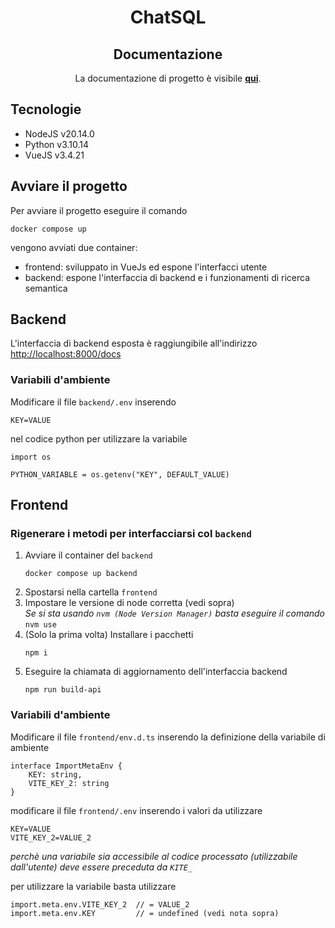 <h1 align="center">ChatSQL</h1>
<h2 align="center">Documentazione</h2>
<p align="center">La documentazione di progetto è visibile <a href="https://github.com/Argo-swe/Docs" target="_blank"><b>qui</b></a>.</p>

## Tecnologie
- NodeJS v20.14.0
- Python v3.10.14
- VueJS v3.4.21

## Avviare il progetto
Per avviare il progetto eseguire il comando
```
docker compose up
```
vengono avviati due container:
- frontend: sviluppato in VueJs ed espone l'interfacci utente
- backend: espone l'interfaccia di backend e i funzionamenti di ricerca semantica

## Backend
L'interfaccia di backend esposta è raggiungibile all'indirizzo [http://localhost:8000/docs](http://localhost:8000/docs)

### Variabili d'ambiente
Modificare il file `backend/.env` inserendo
```
KEY=VALUE
```

nel codice python per utilizzare la variabile
```
import os

PYTHON_VARIABLE = os.getenv("KEY", DEFAULT_VALUE)
```

## Frontend
### Rigenerare i metodi per interfacciarsi col `backend`
1. Avviare il container del `backend`
    ```
    docker compose up backend
    ```
1. Spostarsi nella cartella `frontend`
1. Impostare le versione di node corretta (vedi sopra)\
    *Se si sta usando `nvm (Node Version Manager)` basta eseguire il comando*
        ```
        nvm use
        ```
1. (Solo la prima volta) Installare i pacchetti
    ```
    npm i
    ```
1. Eseguire la chiamata di aggiornamento dell'interfaccia backend
    ```
    npm run build-api
    ```
### Variabili d'ambiente
Modificare il file `frontend/env.d.ts` inserendo la definizione della variabile di ambiente
```
interface ImportMetaEnv {
    KEY: string,
    VITE_KEY_2: string
}
```

modificare il file `frontend/.env` inserendo i valori da utilizzare
```
KEY=VALUE
VITE_KEY_2=VALUE_2
```
*perchè una variabile sia accessibile al codice processato (utilizzabile dall'utente) deve essere preceduta da `KITE_`*

per utilizzare la variabile basta utilizzare
```
import.meta.env.VITE_KEY_2  // = VALUE_2
import.meta.env.KEY         // = undefined (vedi nota sopra)
```
